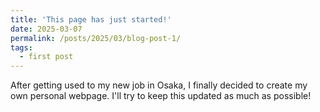 ```yaml
---
title: 'This page has just started!'
date: 2025-03-07
permalink: /posts/2025/03/blog-post-1/
tags:
  - first post
---
```


After getting used to my new job in Osaka, I finally decided to create my own personal webpage. I'll try to keep this updated as much as possible!
